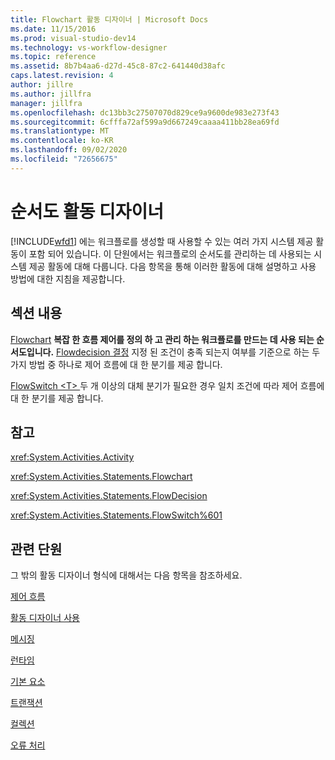 ```yaml
---
title: Flowchart 활동 디자이너 | Microsoft Docs
ms.date: 11/15/2016
ms.prod: visual-studio-dev14
ms.technology: vs-workflow-designer
ms.topic: reference
ms.assetid: 8b7b4aa6-d27d-45c8-87c2-641440d38afc
caps.latest.revision: 4
author: jillre
ms.author: jillfra
manager: jillfra
ms.openlocfilehash: dc13bb3c27507070d829ce9a9600de983e273f43
ms.sourcegitcommit: 6cfffa72af599a9d667249caaaa411bb28ea69fd
ms.translationtype: MT
ms.contentlocale: ko-KR
ms.lasthandoff: 09/02/2020
ms.locfileid: "72656675"
---
```

# <a name="flowchart-activity-designers"></a>순서도 활동 디자이너
[!INCLUDE[wfd1](../includes/wfd1-md.md)] 에는 워크플로를 생성할 때 사용할 수 있는 여러 가지 시스템 제공 활동이 포함 되어 있습니다. 이 단원에서는 워크플로의 순서도를 관리하는 데 사용되는 시스템 제공 활동에 대해 다룹니다. 다음 항목을 통해 이러한 활동에 대해 설명하고 사용 방법에 대한 지침을 제공합니다.

## <a name="in-this-section"></a>섹션 내용
 [Flowchart](../workflow-designer/flowchart-activity-designer.md) **복잡 한 흐름 제어를 정의 하 고 관리 하는 워크플로를 만드는 데 사용 되는 순서도입니다.**  [Flowdecision 결정](../workflow-designer/flowdecision-activity-designer.md) 지정 된 조건이 충족 되는지 여부를 기준으로 하는 두 가지 방법 중 하나로 제어 흐름에 대 한 분기를 제공 합니다.

 [FlowSwitch \<T> ](../workflow-designer/flowswitch-t-activity-designer.md) 두 개 이상의 대체 분기가 필요한 경우 일치 조건에 따라 제어 흐름에 대 한 분기를 제공 합니다.

## <a name="reference"></a>참고
 <xref:System.Activities.Activity>

 <xref:System.Activities.Statements.Flowchart>

 <xref:System.Activities.Statements.FlowDecision>

 <xref:System.Activities.Statements.FlowSwitch%601>

## <a name="related-sections"></a>관련 단원
 그 밖의 활동 디자이너 형식에 대해서는 다음 항목을 참조하세요.

 [제어 흐름](../workflow-designer/control-flow-activity-designers.md)

 [활동 디자이너 사용](../workflow-designer/using-the-activity-designers.md)

 [메시징](../workflow-designer/messaging-activity-designers.md)

 [런타임](../workflow-designer/runtime-activity-designers.md)

 [기본 요소](../workflow-designer/primitives-activity-designers.md)

 [트랜잭션](../workflow-designer/transaction-activity-designers.md)

 [컬렉션](../workflow-designer/collection-activity-designers.md)

 [오류 처리](../workflow-designer/error-handling-activity-designers.md)